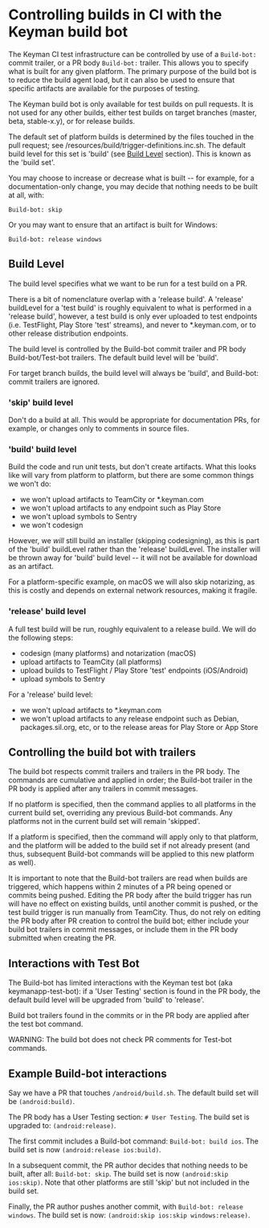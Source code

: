 # Controlling builds in CI with the Keyman build bot

The Keyman CI test infrastructure can be controlled by use of a `Build-bot:`
commit trailer, or a PR body `Build-bot:` trailer. This allows you to specify
what is built for any given platform. The primary purpose of the build bot is to
reduce the build agent load, but it can also be used to ensure that specific
artifacts are available for the purposes of testing.

The Keyman build bot is only available for test builds on pull requests. It is
not used for any other builds, either test builds on target branches (master,
beta, stable-x.y), or for release builds.

The default set of platform builds is determined by the files touched in the
pull request; see /resources/build/trigger-definitions.inc.sh. The default build
level for this set is 'build' (see [Build Level] section). This is known as the
'build set'.

You may choose to increase or decrease what is built -- for example, for a
documentation-only change, you may decide that nothing needs to be built at all,
with:

```
Build-bot: skip
```

Or you may want to ensure that an artifact is built for Windows:

```
Build-bot: release windows
```

## Build Level

The build level specifies what we want to be run for a test build on a PR.

There is a bit of nomenclature overlap with a 'release build'. A 'release'
buildLevel for a 'test build' is roughly equivalent to what is performed in a
'release build', however, a test build is only ever uploaded to test endpoints
(i.e. TestFlight, Play Store 'test' streams), and never to *.keyman.com, or to
other release distribution endpoints.

The build level is controlled by the Build-bot commit trailer and PR body
Build-bot/Test-bot trailers. The default build level will be 'build'.

For target branch builds, the build level will always be 'build', and Build-bot:
commit trailers are ignored.

### 'skip' build level

Don't do a build at all. This would be appropriate for documentation PRs, for
example, or changes only to comments in source files.

### 'build' build level

Build the code and run unit tests, but don't create artifacts. What this looks
like will vary from platform to platform, but there are some common things we
won't do:
* we won't upload artifacts to TeamCity or *.keyman.com
* we won't upload artifacts to any endpoint such as Play Store
* we won't upload symbols to Sentry
* we won't codesign

However, we _will_ still build an installer (skipping codesigning), as this is
part of the 'build' buildLevel rather than the 'release' buildLevel. The
installer will be thrown away for 'build' build level -- it will not be
available for download as an artifact.

For a platform-specific example, on macOS we will also skip notarizing, as this
is costly and depends on external network resources, making it fragile.

### 'release' build level

A full test build will be run, roughly equivalent to a release build. We will do
the following steps:
* codesign (many platforms) and notarization (macOS)
* upload artifacts to TeamCity (all platforms)
* upload builds to TestFlight / Play Store 'test' endpoints (iOS/Android)
* upload symbols to Sentry

For a 'release' build level:
* we won't upload artifacts to *.keyman.com
* we won't upload artifacts to any release endpoint such as Debian,
  packages.sil.org, etc, or to the release areas for Play Store or App Store

## Controlling the build bot with trailers

The build bot respects commit trailers and trailers in the PR body. The commands
are cumulative and applied in order; the Build-bot trailer in the PR body is
applied after any trailers in commit messages.

If no platform is specified, then the command applies to all platforms in the
current build set, overriding any previous Build-bot commands. Any platforms not
in the current build set will remain 'skipped'.

If a platform is specified, then the command will apply only to that platform,
and the platform will be added to the build set if not already present (and
thus, subsequent Build-bot commands will be applied to this new platform as
well).

It is important to note that the Build-bot trailers are read when builds are
triggered, which happens within 2 minutes of a PR being opened or commits being
pushed. Editing the PR body after the build trigger has run will have no effect
on existing builds, until another commit is pushed, or the test build trigger is
run manually from TeamCity. Thus, do not rely on editing the PR body after PR
creation to control the build bot; either include your build bot trailers in
commit messages, or include them in the PR body submitted when creating the PR.

## Interactions with Test Bot

The Build-bot has limited interactions with the Keyman test bot (aka
keymanapp-test-bot): if a 'User Testing' section is found in the PR body, the
default build level will be upgraded from 'build' to 'release'.

Build bot trailers found in the commits or in the PR body are applied after the
test bot command.

WARNING: The build bot does not check PR comments for Test-bot commands.

## Example Build-bot interactions

Say we have a PR that touches `/android/build.sh`. The default build set will be
`(android:build)`.

The PR body has a User Testing section: `# User Testing`. The build set is
upgraded to: `(android:release)`.

The first commit includes a Build-bot command: `Build-bot: build ios`. The build
set is now `(android:release ios:build)`.

In a subsequent commit, the PR author decides that nothing needs to be built,
after all: `Build-bot: skip`. The build set is now `(android:skip ios:skip)`.
Note that other platforms are still 'skip' but not included in the build set.

Finally, the PR author pushes another commit, with `Build-bot: release windows`.
The build set is now: `(android:skip ios:skip windows:release)`.



[Build Level]: #Build_Level